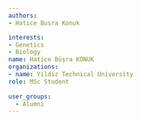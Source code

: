 ```yaml
---
authors:
- Hatice Busra Konuk

interests:
- Genetics
- Biology
name: Hatice Büşra KONUK
organizations:
- name: Yildiz Technical University
role: MSc Student
 
user_groups:
  - Alumni
---
```

  